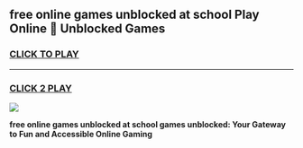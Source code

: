 
## free online games unblocked at school Play Online 👋 Unblocked Games
<h3>
<a href="https://news.freeplayer.one?title=free_online_games_unblocked_at_school&ref=17GH">CLICK TO PLAY</a></h3>
<hr>

<h3>
<a href="https://news.freeplayer.one?title=free_online_games_unblocked_at_school&ref=17GH">CLICK 2 PLAY</a>
  
</h3>

<a href="https://news.freeplayer.one?title=free_online_games_unblocked_at_school&ref=17GH/"><img src="https://clearcache.store/games.png"></a>


**free online games unblocked at school games unblocked: Your Gateway to Fun and Accessible Online Gaming**
